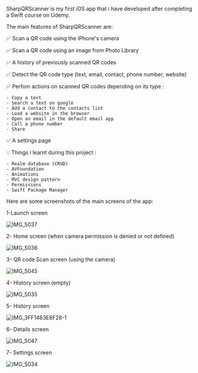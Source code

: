 SharpQRScanner is my first iOS app that i have developed after completing a Swift course on Udemy.

The main features of SharpQRScanner are:

✅ Scan a QR code using the iPhone's camera

✅ Scan a QR code using an image from Photo Library

✅ A history of previously scanned QR codes

✅ Detect the QR code type (text, email, contact, phone number, website)

✅ Perfom actions on scanned QR codes depending on its type : 

    - Copy a text
    - Search a text on google
    - Add a contact to the contacts list
    - Load a website in the browser
    - Open an email in the default email app
    - Call a phone number
    - Share
    
✅ A settings page
    
    
💡 Things i learnt during this project :

    - Realm database (CRUD)
    - AVFoundation
    - Animations
    - MVC design pattern
    - Permissions
    - Swift Package Manager

Here are some screenshots of the main screens of the app: 

1-Launch screen

![IMG_5037](https://user-images.githubusercontent.com/38911299/222610573-a0af4d6a-7aed-46e3-9230-dd4f425c40be.PNG)

2- Home screen (when camera permission is denied or not defined)

![IMG_5036](https://user-images.githubusercontent.com/38911299/222611679-10c9a553-92b0-4163-8734-bbbf572e8651.PNG)

3- QR code Scan screen (using the camera)

![IMG_5045](https://user-images.githubusercontent.com/38911299/222611749-7ee2eaaf-ebba-4705-9fd9-9cca32791f2d.PNG)

4- History screen (empty)

![IMG_5035](https://user-images.githubusercontent.com/38911299/222611817-29de645a-543b-4254-90c3-7d09b1b41ece.PNG)

5- History screen

![IMG_3FF1463E8F28-1](https://user-images.githubusercontent.com/38911299/222612141-9cc85281-5b98-4b61-9829-18ee1f3134f4.jpeg)

6- Details screen 

![IMG_5047](https://user-images.githubusercontent.com/38911299/222611862-5ddc390f-3bef-4fb8-b5ec-b8b459eabfb5.PNG)

7- Settings screen

![IMG_5034](https://user-images.githubusercontent.com/38911299/222611892-88a05b2b-6f12-4552-803b-30aab350a1bd.PNG)




